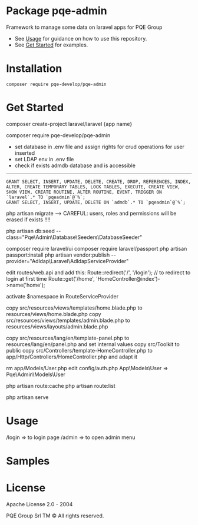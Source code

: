 # Package pqe-admin
Framework to manage some data on laravel apps for PQE Group

 * See [Usage](#usage) for guidance on how to use this repository.
 * See [Get Started](#getStarted) for examples.

# Installation
`composer require pqe-develop/pqe-admin`

# Get Started


composer create-project laravel/laravel {app name}

composer require pqe-develop/pqe-admin

- set database in .env file and assign rights for crud operations for user inserted
- set LDAP env in .env file
- check if exists admdb database and is accessible
--- 
    GRANT SELECT, INSERT, UPDATE, DELETE, CREATE, DROP, REFERENCES, INDEX, ALTER, CREATE TEMPORARY TABLES, LOCK TABLES, EXECUTE, CREATE VIEW, SHOW VIEW, CREATE ROUTINE, ALTER ROUTINE, EVENT, TRIGGER ON `laravel`.* TO `pqeadmin`@`%`;
    GRANT SELECT, INSERT, UPDATE, DELETE ON `admdb`.* TO `pqeadmin`@`%`;


php artisan migrate
--> CAREFUL: users, roles and permissions will be erased if exists !!!!

php artisan db:seed --class="Pqe\Admin\Database\Seeders\DatabaseSeeder"
    
composer require laravel/ui
composer require laravel/passport
php artisan passport:install
php artisan vendor:publish --provider="Adldap\Laravel\AdldapServiceProvider"

edit routes/web.api and add this:
    Route::redirect('/', '/login');   // to redirect to login at first time
    Route::get('/home', 'HomeController@index')->name('home');
    
activate $namespace in RouteServiceProvider  

copy src/resources/views/templates/home.blade.php to resources/views/home.blade.php
copy src/resources/views/templates/admin.blade.php to resources/views/layouts/admin.blade.php

copy src/resources/lang/en/template-panel.php to resources/lang/en/panel.php and set internal values
copy src/Toolkit to public
copy src/Controllers/template-HomeController.php to app/Http/Controllers/HomeController.php and adapt it

rm app/Models/User.php 
edit config/auth.php 
    App\Models\User => Pqe\Admin\Models\User

php artisan route:cache
php artisan route:list

php artisan serve

# Usage

/login => to login page
/admin => to open admin menu

# Samples

# License
Apache License 2.0 - 2004

PQE Group Srl TM
© All rights reserved.
